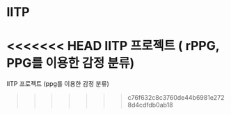 # IITP
<<<<<<< HEAD
IITP  프로젝트 ( rPPG, PPG를 이용한 감정 분류)
=======
IITP 프로젝트 (ppg를 이용한 감정 분류)
>>>>>>> c76f632c8c3760de44b6981e2728d4cdfdb0ab18

